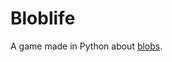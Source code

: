 # Bloblife
A game made in Python about [blobs](https://en.wikipedia.org/wiki/Physarum_polycephalum).

